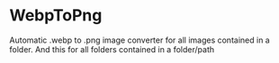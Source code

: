 # WebpToPng
Automatic .webp to .png image converter for all images contained in a folder. And this for all folders contained in a folder/path
